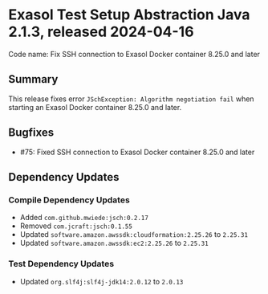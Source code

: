 # Exasol Test Setup Abstraction Java 2.1.3, released 2024-04-16

Code name: Fix SSH connection to Exasol Docker container 8.25.0 and later

## Summary

This release fixes error `JSchException: Algorithm negotiation fail` when starting an Exasol Docker container 8.25.0 and later.

## Bugfixes

* #75: Fixed SSH connection to Exasol Docker container 8.25.0 and later

## Dependency Updates

### Compile Dependency Updates

* Added `com.github.mwiede:jsch:0.2.17`
* Removed `com.jcraft:jsch:0.1.55`
* Updated `software.amazon.awssdk:cloudformation:2.25.26` to `2.25.31`
* Updated `software.amazon.awssdk:ec2:2.25.26` to `2.25.31`

### Test Dependency Updates

* Updated `org.slf4j:slf4j-jdk14:2.0.12` to `2.0.13`
